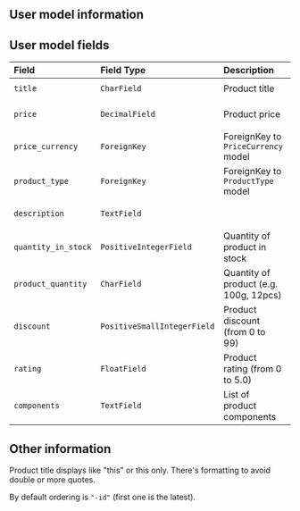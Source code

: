 ## User model information

## User model fields

| Field               | Field Type                  | Description                            | Parameters                                                |
| :------------------ | :-------------------------- | :------------------------------------- | --------------------------------------------------------- |
| `title`             | `CharField`                 | Product title                          | `max_length=255, blank=False, null=False`                 |
| `price`             | `DecimalField`              | Product price                          | `max_digits=8, decimal_places=2, blank=False, null=False` |
| `price_currency`    | `ForeignKey`                | ForeignKey to `PriceCurrency` model    | `on_delete=models.SET_NULL, blank=False, null=True`       |
| `product_type`      | `ForeignKey`                | ForeignKey to `ProductType` model      | `on_delete=models.SET_NULL, blank=False, null=True`       |
| `description`       | `TextField`                 |                                        | `max_length=6000, default='', blank=True, null=False`     |
| `quantity_in_stock` | `PositiveIntegerField`      | Quantity of product in stock           | `blank=False, null=False`                                 |
| `product_quantity`  | `CharField`                 | Quantity of product (e.g. 100g, 12pcs) | `max_length=255, blank=False, null=False`                 |
| `discount`          | `PositiveSmallIntegerField` | Product discount (from 0 to 99)        | `default=0, blank=True, null=True`                        |
| `rating`            | `FloatField`                | Product rating (from 0 to 5.0)         | `default=0, blank=True, null=True`                        |
| `components`        | `TextField`                 | List of product components             | `default='', blank=True, null=True`                       |

## Other information

Product title displays like "this" or this only. There's formatting to avoid double or more quotes.

By default ordering is `"-id"` (first one is the latest).
